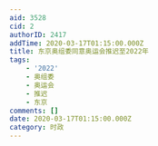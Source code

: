 ```yaml
---
aid: 3528
cid: 2
authorID: 2417
addTime: 2020-03-17T01:15:00.000Z
title: 东京奥组委同意奥运会推迟至2022年
tags:
    - '2022'
    - 奥组委
    - 奥运会
    - 推迟
    - 东京
comments: []
date: 2020-03-17T01:15:00.000Z
category: 时政
---
```



